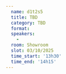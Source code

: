 ```yaml
---
  name: d1t2s5
  title: TBD
  category: TBD
  format: 
  speakers: 
    - 
  room: Showroom
  slot: 03/10/2025
  time_start: '13h30'
  time_end: '14h15'
---
```

